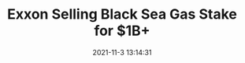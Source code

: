 ---
"title": "Exxon Selling Black Sea Gas Stake for $1B+"
"date": "2021-11-3 13:14:31"
"feed_name": "RIGZONE"
"feed_website": "http://www.rigzone.com/"
"feed_rss": "http://www.rigzone.com/news/rss/rigzone_latest.aspx"
"link": "https://www.rigzone.com/news/wire/exxon_selling_black_sea_gas_stake_for_1b-03-nov-2021-166906-article/?rss=true"
"source": "None"
"file": "_posts/2021-1-1-723f18f352dc0f2838d5d4ff319fd248200df86e.md"
"accident": "0"
"drilling": "0"
"dead": "0"
"injured": "0"
"arrested": "0"
"place": "unknown place"
"where": "unknown site"
"causes": "unknown"
"place_uri": "unknown place"
---